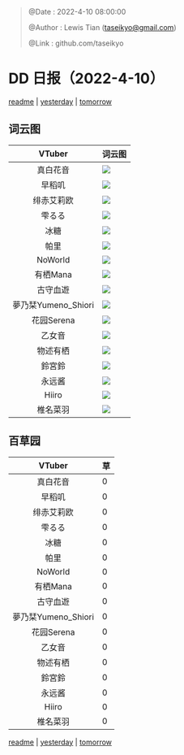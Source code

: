 > @Date    : 2022-4-10 08:00:00
>
> @Author  : Lewis Tian (taseikyo@gmail.com)
>
> @Link    : github.com/taseikyo

# DD 日报（2022-4-10）

[readme](../README.md) | [yesterday](2022-4-9.md) | [tomorrow](2022-4-11.md)

## 词云图

|VTuber|词云图|
|:-:|-|
|真白花音|![](../../images/daily/21402309_2022-4-10_purge_wordcloud.png)|
|早稻叽|![](../../images/daily/41682_2022-4-10_purge_wordcloud.png)|
|绯赤艾莉欧|![](../../images/daily/21396545_2022-4-10_purge_wordcloud.png)|
|雫るる|![](../../images/daily/21013446_2022-4-10_purge_wordcloud.png)|
|冰糖|![](../../images/daily/876396_2022-4-10_purge_wordcloud.png)|
|帕里|![](../../images/daily/4895312_2022-4-10_purge_wordcloud.png)|
|NoWorld|![](../../images/daily/21448649_2022-4-10_purge_wordcloud.png)|
|有栖Mana|![](../../images/daily/6542258_2022-4-10_purge_wordcloud.png)|
|古守血遊|![](../../images/daily/8725120_2022-4-10_purge_wordcloud.png)|
|夢乃栞Yumeno_Shiori|![](../../images/daily/14052636_2022-4-10_purge_wordcloud.png)|
|花园Serena|![](../../images/daily/14327465_2022-4-10_purge_wordcloud.png)|
|乙女音|![](../../images/daily/21320551_2022-4-10_purge_wordcloud.png)|
|物述有栖|![](../../images/daily/21449083_2022-4-10_purge_wordcloud.png)|
|鈴宮鈴|![](../../images/daily/21685677_2022-4-10_purge_wordcloud.png)|
|永远酱|![](../../images/daily/21701071_2022-4-10_purge_wordcloud.png)|
|Hiiro|![](../../images/daily/21919321_2022-4-10_purge_wordcloud.png)|
|椎名菜羽|![](../../images/daily/22347054_2022-4-10_purge_wordcloud.png)|

## 百草园

|VTuber|草|
|:-:|-|
|真白花音|0|
|早稻叽|0|
|绯赤艾莉欧|0|
|雫るる|0|
|冰糖|0|
|帕里|0|
|NoWorld|0|
|有栖Mana|0|
|古守血遊|0|
|夢乃栞Yumeno_Shiori|0|
|花园Serena|0|
|乙女音|0|
|物述有栖|0|
|鈴宮鈴|0|
|永远酱|0|
|Hiiro|0|
|椎名菜羽|0|

[readme](../README.md) | [yesterday](2022-4-9.md) | [tomorrow](2022-4-11.md)
